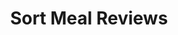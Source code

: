 ---
type: event
id: event.sort_meal_reviews
feature_id: feature.meal_reviews
title: Sort Meal Reviews
description: |
  Triggered when the user applies sorting options to meal reviews in the History tab of the Meal Reviews Center. Allows sorting by date (newest/oldest) or rating (highest/lowest).

preconditions:
  screens:
    - screen.meal_reviews_center: state.rendered
  components:
    - component.filter_sort_bar: state.rendered
    - component.review_card_list: state.rendered

trigger:
  trigger_type: user_action
  component: component.filter_sort_bar
  screen: screen.meal_reviews_center

api_request:
  endpoint: endpoint.api.meal-review_completed.GET
  method: GET
  url: /api/meal-review/completed
  parameters:
    - name: sort
      description: Sort order (date_asc, date_desc, rating_asc, rating_desc).
  description: Fetches meal reviews sorted by the selected criteria.

db_interactions:
  relational:
    - table.meal_reviews:
        actions:
          - "Query reviews with the specified sort order."
  graph: []

state_changes:
  components:
    - component.review_card_list:
        state: state.loading
        description: "Review list shows loading state while fetching sorted data."
    - component.filter_sort_bar:
        state: state.sorted
        description: "Sort option is visually highlighted to show active sort."

navigation: []

next_possible_events:
  - event.filter_meal_reviews
  - event.clear_sort

responses:
  - Reorders the review list based on selected sort criteria.
  - Visual indicator shows active sort option.
  - Preserves sort selection for the session.
--- 